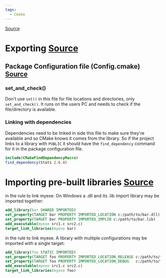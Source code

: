 ```yaml
---
tags:
  - Cmake
---
```



[Source](https://cmake.org/cmake/help/latest/guide/importing-exporting/index.html#id1)


# Exporting [Source](https://cmake.org/cmake/help/latest/guide/importing-exporting/index.html#id6)



## Package Configuration file (Config.cmake) [Source](https://cmake.org/cmake/help/latest/guide/importing-exporting/index.html#id8)
### set_and_check()
Don't use `set()` in this file for file locations and directories, only `set_and_check()`. It runs on the users PC and needs to check if the file/directory is available.

### Linking with dependencies
Dependencies need to be linked in side this file to make sure they're available and so CMake knows it comes from the library.
So if the project links to a library with `PUBLIC` it should have the `find_dependency` command for it in the package configuration file. 

```cmake
include(CMakeFindDependencyMacro)
find_dependency(Stats 2.6.4)
```

# Importing pre-built libraries [Source](https://gitlab.kitware.com/cmake/community/-/wikis/doc/tutorials/Exporting-and-Importing-Targets)

in the rule to link myexe. On Windows a .dll and its .lib import
library may be imported together:

``` cmake
add_library(bar SHARED IMPORTED)
set_property(TARGET bar PROPERTY IMPORTED_LOCATION c:/path/to/bar.dll)
set_property(TARGET bar PROPERTY IMPORTED_IMPLIB c:/path/to/bar.lib)
add_executable(myexe src1.c src2.c)
target_link_libraries(myexe bar)
```

in the rule to link myexe. A library with multiple configurations may
be imported with a single target:
``` cmake
add_library(foo STATIC IMPORTED)
set_property(TARGET foo PROPERTY IMPORTED_LOCATION_RELEASE c:/path/to/foo.lib)
set_property(TARGET foo PROPERTY IMPORTED_LOCATION_DEBUG   c:/path/to/foo_d.lib)
add_executable(myexe src1.c src2.c)
target_link_libraries(myexe foo)
```
